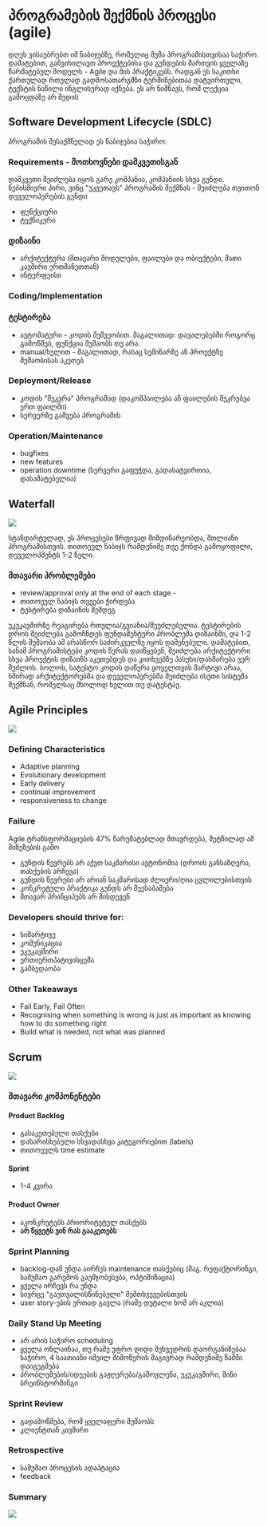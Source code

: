 # პროგრამების შექმნის პროცესი (agile)
 
<!-- n -->
დღეს ვისაუბრებთ იმ ნაბიჯებზე, რომელიც მუშა პროგრამისთვისაა საჭირო. დამატებით, განვიხილავთ პროექტებისა და გუნდების მართვის ყველაზე წარმატებულ მოდელს - Agile და მის პრაქტიკებს. რადგან ეს საკითხი ქართულად რთულად გადმოსათარგმნი ტერმინებითაა დატვირთული, ტექსტის ნაწილი ინგლისურად იქნება. ეს არ ნიშნავს, რომ ლექცია გამოცდაზე არ შედის

## Software Development Lifecycle (SDLC)
პროგრამის შესაქმნელად ეს ნაბიჯებია საჭირო:

### Requirements - მოთხოვნები დამკვეთისგან
დამკვეთი შეიძლება იყოს გარე კომპანია, კომპანიის სხვა გუნდი. ნებისმიერი პირი, ვინც "უკვეთავს" პროგრამის შექმნას - შეიძლება თვითონ დეველოპერების გუნდი
- ფუნქციური
- ტექნიკური

### დიზაინი
- არქიტექტურა (მთავარი მოდულები, ფაილები და ობიექტები, მათი კავშირი ერთმანეთთან)
- ინტერფეისი

### Coding/Implementation

### ტესტირება
- ავტომატური - კოდის მეშვეობით. მაგალითად: დავალებებში როგორც გიმოწმებ, ფუნქცია მუშაობს თუ არა.
- manual/ხელით - მაგალითად, რასაც სემინარზე ან პროექტზე მუშაობისას აკეთებ

### Deployment/Release
- კოდის "შეკვრა" პროგრამად (დაკომპაილება ან ფაილების შეკრებვა ერთ ფაილში)
- სერვერზე გაშვება პროგრამის

### Operation/Maintenance
- bugfixes
- new features
- operation downtime (სერვერი გაფუჭდა, გადასატვირთია, დასამატებელია)

## Waterfall

![][image-1]
<!-- n -->
სტანდარტულად, ეს პროცესები წრფივად მიმდინარეობდა, მთლიანი პროგრამისთვის. თითოეულ ნაბიჯს რამდენიმე თვე ქონდა გამოყოფილი, დეველოპმენტს 1-2 წელი.

### მთავარი პრობლემები
- review/approval only at the end of each stage - 
- თითოეულ ნაბიჯს თვეები ჭირდება
- ტესტირება დიზაინის შემდეგ

<!-- n -->
უკუკავშირზე რეაგირება რთულია/გვიანია/შეუძლებელია. ტესტირების დროს შეიძლება გამოჩნდეს ფუნდამენტური პრობლემა დიზაინში, და 1-2 წლის მუშაობა ამ არასწორ საძირკველზე იყოს დაშენებული. დამატებით, სანამ პროგრამისტები კოდის წერას დაიწყებენ, შეიძლება არქიტექტორი სხვა პროექტის დიზაინს აკეთებდეს და კითხვებზე პასუხი/დახმარება ვერ შეძლოს. ბოლოს, სატესტო კოდის დაწერა ყოველთვის მარტივი არაა, ხშირად არქიტექტორებმა და დეველოპერებმა შეიძლება ისეთი სისტემა შექმნან, რომელსაც მხოლოდ ხელით თუ დატესტავ.


## Agile Principles

![][image-2]

### Defining Characteristics
- Adaptive planning
- Evolutionary development
- Early delivery
- continual improvement
- responsiveness to change

### Failure
Agile ტრანსფორმაციების 47% წარუმატებლად მთავრდება, მეტწილად ამ მიზეზების გამო
- გუნდის წევრებს არ აქვთ საკმარისი ავტონომია (დროის განსაზღვრა, თასქების არჩევა)
- გუნდის წევრები არ არიან საკმარისად ძლიერი/ღია ცვლილებისთვის
- კონკრეტული პრაქტიკა გუნდს არ შეესაბამება
- მთავარ პრინციპებს არ მისდევენ

### Developers should thrive for:
- სიმარტივე
- კომუნიკაცია
- უკუკავშირი
- ურთიერთპატივისცემა
- გამბედაობა

### Other Takeaways
- Fail Early, Fail Often
- Recognising when something is wrong is just as important as knowing how to do something right
- Build what is needed, not what was planned

## Scrum
![][image-3]

### მთავარი კომპონენტები

#### Product Backlog
- გასაკეთებელი თასქები
- დახარისხებული სხვადასხვა კატეგორიებით (labels)
- თითოეულს time estimate

#### Sprint
- 1-4 კვირა

#### Product Owner
- აკონკრეტებს პრიორიტეტულ თასქებს
- **არ წყვეტს ვინ რას გააკეთებს**

### Sprint Planning
- backlog-დან უნდა აირჩეს maintenance თასქებიც (მაგ. რეფაქტორინგი, სამუშაო გარემოს გაუმჯობესება, ოპტიმიზაცია)
- ყველა ირჩევს რა უნდა
- სივრცე "გაუთვალისწინებელი" შემთხვევებისთვის
- user story-ების ერთად გავლა (რამე დეტალი ხომ არ აკლია)

### Daily Stand Up Meeting
- არ არის საჭირო scheduling
- ყველა ონლაინაა, თუ რამე უფრო დიდი შეხვედრის დაორგანიზებაა საჭირო, 4 საათიანი იმეილ მიმოწერის მაგივრად რამდენიმე წამში დაიგეგმება
- პრობლემების/იდეების გაჟღერება/გამოვლენა, უკუკავშირი, მინი ბრეინსტორმინგი

### Sprint Review
- გადამოწმება, რომ ყველაფერი მუშაობს
- კლიენტთან კავშირი

### Retrospective
- სამუშაო პროცესის ადაპტაცია
- feedback

### Summary
![][image-4]



[image-1]:	https://miro.medium.com/max/600/0*u9CaIrQGW3YbXTtt.jpg
[image-2]:	https://static.javatpoint.com/difference/images/agile-vs-waterfall-model.png
[image-3]:	https://scrumorg-website-prod.s3.amazonaws.com/drupal/inline-images/2022-10/scrum_framework.png
[image-4]:	https://miro.medium.com/max/1000/1*0JxJUN6TE-xHpFfCyo1IzQ.jpeg